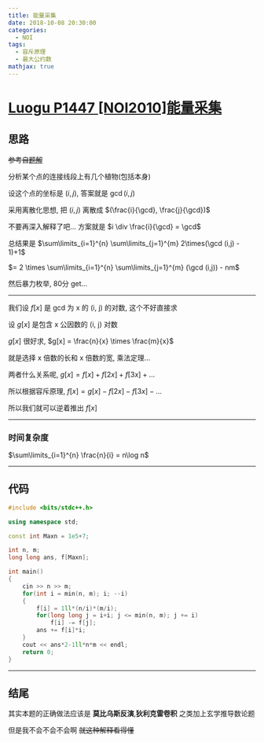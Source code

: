```yaml
---
title: 能量采集
date: 2018-10-08 20:30:00
categories:
  - NOI
tags:
  - 容斥原理
  - 最大公约数
mathjax: true
---
```


# [Luogu P1447 [NOI2010]能量采集](https://www.luogu.org/problemnew/show/P1447)

## 思路

~~参考自[题解](https://www.luogu.org/problemnew/solution/P1447)~~

分析某个点的连接线段上有几个植物(包括本身)

设这个点的坐标是 $(i, j)$, 答案就是 $\gcd (i, j)$

采用离散化思想, 把 $(i, j)$ 离散成 $(\frac{i}{\gcd}, \frac{j}{\gcd})$

不要再深入解释了吧... 方案就是 $i \div \frac{i}{\gcd} = \gcd$

总结果是 $\sum\limits_{i=1}^{n} \sum\limits_{j=1}^{m} 2\times(\gcd (i,j) - 1)+1$

$= 2 \times \sum\limits_{i=1}^{n} \sum\limits_{j=1}^{m} (\gcd (i,j)) - nm$

然后暴力枚举, 80分 get...

---

我们设 $f[x]$ 是 gcd 为 x 的 (i, j) 的对数, 这个不好直接求

设 $g[x]$ 是包含 x 公因数的 (i, j) 对数

$g[x]$ 很好求, $g[x] = \frac{n}{x} \times \frac{m}{x}$

就是选择 x 倍数的长和 x 倍数的宽, 乘法定理...

两者什么关系呢, $g[x] = f[x] + f[2x] + f[3x] + ...$

所以根据容斥原理, $f[x] = g[x] - f[2x] - f[3x] - ...$

所以我们就可以逆着推出 $f[x]$

---

### 时间复杂度

$\sum\limits_{i=1}^{n} \frac{n}{i} = n\log n$

---

## 代码
```cpp
#include <bits/stdc++.h>

using namespace std;

const int Maxn = 1e5+7;

int n, m;
long long ans, f[Maxn];

int main()
{
    cin >> n >> m;
    for(int i = min(n, m); i; --i)
    {
        f[i] = 1ll*(n/i)*(m/i);
        for(long long j = i+i; j <= min(n, m); j += i)
            f[i] -= f[j];
        ans += f[i]*i;
    }
    cout << ans*2-1ll*n*m << endl;
    return 0;
}
```
---

## 结尾

其实本题的正确做法应该是 **莫比乌斯反演**,**狄利克雷卷积** 之类加上玄学推导数论题

但是我不会不会不会啊 ~~就这种解释看得懂~~